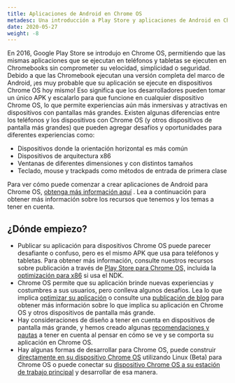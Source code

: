 ```yaml
---
title: Aplicaciones de Android en Chrome OS
metadesc: Una introducción a Play Store y aplicaciones de Android en Chrome OS
date: 2020-05-27
weight: -8
---
```


En 2016, Google Play Store se introdujo en Chrome OS, permitiendo que las mismas aplicaciones que se ejecutan en teléfonos y tabletas se ejecuten en Chromebooks sin comprometer su velocidad, simplicidad o seguridad. Debido a que las Chromebook ejecutan una versión completa del marco de Android, ¡es muy probable que su aplicación se ejecute en dispositivos Chrome OS hoy mismo! Eso significa que los desarrolladores pueden tomar un único APK y escalarlo para que funcione en cualquier dispositivo Chrome OS, lo que permite experiencias aún más inmersivas y atractivas en dispositivos con pantallas más grandes. Existen algunas diferencias entre los teléfonos y los dispositivos con Chrome OS (y otros dispositivos de pantalla más grandes) que pueden agregar desafíos y oportunidades para diferentes experiencias como:

- Dispositivos donde la orientación horizontal es más común
- Dispositivos de arquitectura x86
- Ventanas de diferentes dimensiones y con distintos tamaños
- Teclado, mouse y trackpads como métodos de entrada de primera clase

Para ver cómo puede comenzar a crear aplicaciones de Android para Chrome OS, [obtenga más información aquí](/%7B%7Blocale.code%7D%7D/android/start) . Lea a continuación para obtener más información sobre los recursos que tenemos y los temas a tener en cuenta.

## ¿Dónde empiezo?

- Publicar su aplicación para dispositivos Chrome OS puede parecer desafiante o confuso, pero es el mismo APK que usa para teléfonos y tabletas. Para obtener más información, consulte nuestros recursos sobre publicación a través de [Play Store para Chrome OS,](/%7B%7Blocale.code%7D%7D/publish) incluida la [optimización para x86](/%7B%7Blocale.code%7D%7D/games/optimizing-games-publishing) si usa el NDK.
- Chrome OS permite que su aplicación brinde nuevas experiencias y costumbres a sus usuarios, pero conlleva algunos desafíos. Lea lo que implica [optimizar su aplicación](/%7B%7Blocale.code%7D%7D/android/optimizing) o consulte una [publicación de blog](https://medium.com/androiddevelopers/android-at-large-how-to-bring-optimized-experiences-to-the-big-screen-a50a6784e59d) para obtener más información sobre lo que implica su aplicación en Chrome OS y otros dispositivos de pantalla más grande.
- Hay consideraciones de diseño a tener en cuenta en dispositivos de pantalla más grande, y hemos creado algunas [recomendaciones y pautas](/%7B%7Blocale.code%7D%7D/android/design) a tener en cuenta al pensar en cómo se ve y se comporta su aplicación en Chrome OS.
- Hay algunas formas de desarrollar para Chrome OS, puede construir [directamente en su dispositivo Chrome OS](/%7B%7Blocale.code%7D%7D/android-environment/deploying-apps#deploy-from-chrome-os) utilizando Linux (Beta) para Chrome OS o puede conectar su [dispositivo Chrome OS a su estación de trabajo principal](/%7B%7Blocale.code%7D%7D/android-environment/deploying-apps#deploy-from-another-device) y desarrollar de esa manera.
